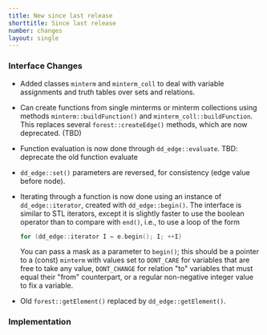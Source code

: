 ```yaml
---
title: New since last release
shorttitle: Since last release
number: changes
layout: single
---
```


### Interface Changes

* Added classes ```minterm``` and ```minterm_coll``` to deal
    with variable assignments and truth tables over sets and relations.

* Can create functions from single minterms or minterm collections
    using methods ```minterm::buildFunction()``` and
    ```minterm_coll::buildFunction```.
    This replaces several ```forest::createEdge()``` methods,
    which are now deprecated. (TBD)

* Function evaluation is now done through ```dd_edge::evaluate```.
    TBD: deprecate the old function evaluate

* ```dd_edge::set()``` parameters are reversed, for consistency
    (edge value before node).

* Iterating through a function is now done using
    an instance of ```dd_edge::iterator```, created with
    ```dd_edge::begin()```.
  The interface is similar to STL iterators, except it is slightly
  faster to use the boolean operator than to compare with ```end()```,
  i.e., to use a loop of the form
  ```c++
  for (dd_edge::iterator I = e.begin(); I; ++I)
  ```
  You can pass a mask as a parameter to ```begin()```;
  this should be a pointer to a (const) ```minterm``` with values set to
    ```DONT_CARE``` for variables that are free to take any value,
    ```DONT_CHANGE``` for relation "to" variables that must equal
    their "from" counterpart, or a regular non-negative integer value
    to fix a variable.


* Old ```forest::getElement()``` replaced by ```dd_edge::getElement()```.

### Implementation

